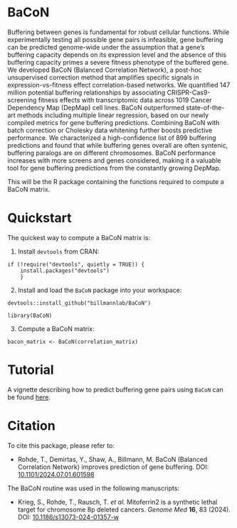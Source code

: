 # BaCoN

Buffering between genes is fundamental for robust cellular functions. While experimentally testing all possible gene pairs is infeasible, gene buffering can be predicted genome-wide under the assumption that a gene’s buffering capacity depends on its expression level and the absence of this buffering capacity primes a severe fitness phenotype of the buffered gene. We developed BaCoN (Balanced Correlation Network), a post-hoc unsupervised correction method that amplifies specific signals in expression-vs-fitness effect correlation-based networks. We quantified 147 million potential buffering relationships by associating CRISPR-Cas9-screening fitness effects with transcriptomic data across 1019 Cancer Dependency Map (DepMap) cell lines. BaCoN outperformed state-of-the-art methods including multiple linear regression, based on our newly compiled metrics for gene buffering predictions. Combining BaCoN with batch correction or Cholesky data whitening further boosts predictive performance. We characterized a high-confidence list of 899 buffering predictions and found that while buffering genes overall are often syntenic, buffering paralogs are on different chromosomes. BaCoN performance increases with more screens and genes considered, making it a valuable tool for gene buffering predictions from the constantly growing DepMap.



This will be the R package containing the functions required to compute a BaCoN matrix. 


# Quickstart


The quickest way to compute a BaCoN matrix is:

1. Install `devtools` from CRAN:

```{r}
if (!require("devtools", quietly = TRUE)) {
	install.packages("devtools")
	}
```

2. Install and load the `BaCoN` package into your workspace:

```{r}
devtools::install_github("billmannlab/BaCoN")

library(BaCoN)
```

3. Compute a BaCoN matrix:

```{r}
bacon_matrix <- BaCoN(correlation_matrix)
```


# Tutorial


A vignette describing how to predict buffering gene pairs using `BaCoN` can be found [here](https://github.com/billmannlab/BaCoN/blob/main/vignettes/tutorial.pdf). 


# Citation


To cite this package, please refer to:
- Rohde, T., Demirtas, Y., Shaw, A., Billmann, M. BaCoN (Balanced Correlation Network) improves prediction of gene buffering. DOI: [10.1101/2024.07.01.601598](https://doi.org/10.1101/2024.07.01.601598)

The BaCoN routine was used in the following manuscripts:

- Krieg, S., Rohde, T., Rausch, T. _et al._ Mitoferrin2 is a synthetic lethal target for chromosome 8p deleted cancers. _Genome Med_ **16**, 83 (2024). DOI: [10.1186/s13073-024-01357-w](https://doi.org/10.1186/s13073-024-01357-w)
